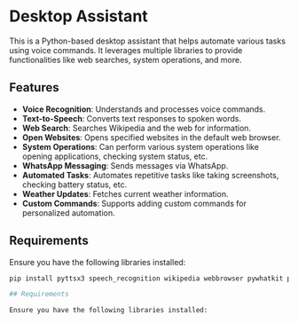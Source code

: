 # Desktop Assistant

This is a Python-based desktop assistant that helps automate various tasks using voice commands. It leverages multiple libraries to provide functionalities like web searches, system operations, and more.

## Features

- **Voice Recognition**: Understands and processes voice commands.
- **Text-to-Speech**: Converts text responses to spoken words.
- **Web Search**: Searches Wikipedia and the web for information.
- **Open Websites**: Opens specified websites in the default web browser.
- **System Operations**: Can perform various system operations like opening applications, checking system status, etc.
- **WhatsApp Messaging**: Sends messages via WhatsApp.
- **Automated Tasks**: Automates repetitive tasks like taking screenshots, checking battery status, etc.
- **Weather Updates**: Fetches current weather information.
- **Custom Commands**: Supports adding custom commands for personalized automation.

## Requirements

Ensure you have the following libraries installed:

```sh
pip install pyttsx3 speech_recognition wikipedia webbrowser pywhatkit pyautogui psutil requests python-dateutil

## Requirements

Ensure you have the following libraries installed:
